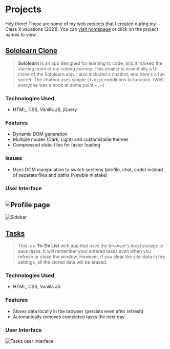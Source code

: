 # Projects

Hey there! These are some of my web projects that I created during my Class X vacations (2021). You can [visit homepage](https://krishnatherokar.github.io/projects/) or click on the project names to view.

## [Sololearn Clone](https://krishnatherokar.github.io/projects/sololearn.html)

> **Sololearn** is an app designed for learning to code, and it marked the starting point of my coding journey. This project is essentially a UI clone of the Sololearn app. I also included a chatbot, and here's a fun secret: The chatbot uses simple `if/else` conditions to function. (Well, everyone was a noob at some point ~_~)

### Technologies Used
- HTML, CSS, Vanilla JS, jQuery

### Features
- Dynamic DOM generation
- Multiple modes (Dark, Light) and customizable themes
- Compressed static files for faster loading

### Issues
- Uses DOM manipulation to switch sections (profile, chat, code) instead of separate files and paths (Newbie mistake)

### User Interface
![Profile page](https://krishnatherokar.github.io/projects/assets/profilepage.png)
---
![Sidebar](https://krishnatherokar.github.io/projects/assets/sidebar.png)


## [Tasks](https://krishnatherokar.github.io/projects/tasks.html)


> This is a **To-Do List** web app that uses the browser's local storage to save tasks. It will remember your entered tasks even when you refresh or close the window. However, if you clear the site-data in the settings, all the stored data will be erased.

### Technologies Used
- HTML, CSS, Vanilla JS

### Features
- Stores data locally in the browser (persists even after refresh)
- Automatically removes completed tasks the next day

### User Interface
![Tasks user interface](https://krishnatherokar.github.io/projects/assets/tasks.png)